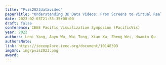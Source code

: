 ```yaml
---
title: "Pvis2023datavideo"
paperTitle: "Understanding 3D Data Videos: From Screens to Virtual Reality"
date: 2023-02-03T21:55:35+08:00
draft: false
conference: IEEE Pacific Visualization Symposium (PacificVis)
year: 2023
authors: Leni Yang, Aoyu Wu, Wai Tong, Xian Xu, Zheng Wei, Huamin Qu
authorsNote:
link: https://ieeexplore.ieee.org/document/10148393
imgSrc: img/pvis2023.png
award:
---
```


